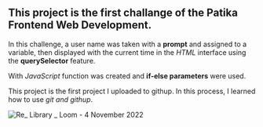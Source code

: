 ## This project is the first challange of the **Patika Frontend Web Development**.

 In this challenge, a user name was taken with a **prompt** and assigned to a variable, then displayed with the current time in the *HTML* interface using the **querySelector** feature.
 
 With *JavaScript* function was created and **if-else parameters** were used.
 
 This project is the first project I uploaded to githup. In this process, I learned how to use *git and githup*.
 
 

![Re_ Library _ Loom - 4 November 2022](https://user-images.githubusercontent.com/71216931/200002435-c8e0a0dc-f805-4dd2-b066-de02d7f4a1a7.gif)
